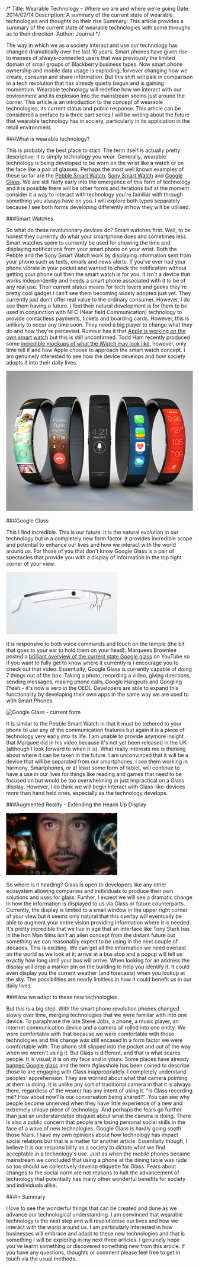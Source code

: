 /*
Title: Wearable Technology – Where we are and where we’re going
Date: 2014/02/14
Description: A summary of the current state of wearable technologies and thoughts on their rise
Summary: This article provides a summary of the current state of wearable technologies with some throughs as to their direction.
Author: Journal
*/

The way in which we as a society interact and use our technology has changed dramatically over the last 10 years. Smart phones have given rise to masses of always-connected users that was previously the limited domain of small groups of Blackberry business types. Now smart phone ownership and mobile data usage is exploding, forvever changing how we create, consume and share information. But this shift will pale in comparison to a tech revolution that has already quietly begun and is gaining momentum. Wearable technology will redefine how we interact with our environment and its explosion into the mainstream seems just around the corner. This article is an introduction to the concept of wearable technologies, its current status and public response. This article can be considered a preface to a three part series I will be writing about the future that wearable technology has in society, particularly in its application in the retail environment.

###What is wearable technology?

This is probably the best place to start. The term itself is actually pretty descriptive; it is simply technology you wear. Generally, wearable technology is being developed to be worn on the wrist like a watch or on the face like a pair of glasses. Perhaps the most well known examples of these so far are the [Pebble Smart Watch](http://getpebble.com), [Sony Smart Watch](http://www.sonymobile.com/us/products/accessories/smartwatch/) and [Google Glass](http://www.google.com/glass/start/). We are still fairly early into the emergence of this form of technology and it is possible there will be other forms and iterations but at the moment consider it a way to interact with technology you're familiar with through something you always have on you. I will explore both types separately because I see both forms developing differently in how they will be utilised.

###Smart Watches

So what do these revolutionary devices do? Smart watches first. Well, to be honest they currently do what your smartphone does and sometimes less. Smart watches seem to currently be used for showing the time and displaying notifications from your smart phone on your wrist.  Both the Pebble and the Sony Smart Watch work by displaying information sent from your phone such as texts, emails and news alerts. If you've ever had your phone vibrate in your pocket and wanted to check the notification without getting your phone out then the smart watch is for you. It isn't a device that works independently and needs a smart phone associated with it to be of any real use. Their current status means for tech lovers and geeks they're pretty cool gadget I can't see them becoming widely adopted just yet. They currently just don't offer real value to the ordinary consumer. However, I do see them having a future. I feel their natural development is for them to be used in conjunction with NFC (Near field Communication) technology to provide contactless payments, tickets and boarding cards. However, this is unlikely to occur any time soon. They need a big player to change what they do and how they're percevied. Rumour has it that [Apple is working on the own smart watch](http://www.macrumors.com/search?s=iwatch) but this is still unconfirmed. Todd Ham recently produced some [incredible mockups of what the iWatch may look like](http://toddham.com/blog/iwatch-concept/), however, only time tell if and how Apple choose to approach the smart watch concept. I am genuinely interested to see how the device develops and how society adopts it into their daily lives.

![Apple iWatch Concept by Todd Ham](/img/12-toddham-iwatch.png)

###Google Glass


This I find incredible. This is our future. It is the natural evolution in our technology but in a completely new form factor. It provides incredible scope and potential to enhance our lives and how we interact with the world around us. For those of you that don't know Google Glass is a pair of spectacles that provide you with a display of information in the top right corner of your view. 

![Google Glass - current interface](/img/12-glass-form.jpg)

It is responsive to both voice commands and touch on the temple (the bit that goes to your ear to hold them on your head). Marquees Brownlee posted a [brilliant overview of the current state Google glass](http://www.youtube.com/watch?v=elXk87IKgCo) on YouTube so if you want to fully get to know where it currently is I encourage you to check out that video. Essentially, Google Glass is currently capable of doing 7 things out of the box: Taking a photo, recording a video, giving directions, sending messages, making phone calls, Google Hangouts and Googling (Yeah - it's now a verb in the OED). Developers are able to expand this functionality by developing their own apps in the same way we are used to with Smart Phones.

![Google Glass - current form](/img/12-glass-form.png)

It is similar to the Pebble Smart Watch in that it must be tethered to your phone to use any of the communication features but again it is a piece of technology very early into its life. I am unable to provide anymore insight that Marquee did in his video because it's not yet been released in the UK (although I look forward to when it is). What really interests me is thinking about where it can be taken in the future. I am unconvinced that it will be a device that will be separated from our smartphones, I see them working in harmony. Smartphones, or at least some form of tablet, will continue to have a use in our lives for things like reading and games that need to be focused on but would be too overwhelming or just impractical on a Glass display. However, I do think we will begin interact with Glass-like-devices more than hand held ones, especially as the technology develops.

###Augmented Reality - Extending the Heads Up Display

![Iron Man like Augmented Reality - by Jayse Hansen](/img/12-jayse-hansen-iron-man.jpg)

So where is it heading? Glass is open to developers like any other ecosystem allowing companies and individuals to produce their own solutions and uses for glass. Further, I expect we will see a dramatic change in how the information is displayed to us via Glass or future counterparts. Currently, the display is limited to a small window in the upper right corner of your view but it seems only natural that this overlay will eventually be able to augment your entire vision providing information where it is needed. It's pretty incredible that we live in age that an interface like Tony Stark has in the Iron Man films isn't an alien concept from the distant future but something we can reasonably expect to be using in the next couple of decades. This is exciting. We can get all the information we need overlaid on the world as we look at it; arrive at a bus stop and a popup will tell us exactly how long until your bus will arrive. When looking for an address the display will drop a marker pin on the building to help you identify it. It could even display you the current weather (and forecasts) when you lookup at the sky. The possibilities are nearly limitless in how it could benefit us in our daily lives.

###How we adapt to these new technologies

But this is a big step. With the smart phone revolution phones changed slowly over time, merging technologies that we were familiar with into one device. To paraphrase the late Steve Jobs, a phone, a music player, an internet communication device and a camera all rolled into one entity. We were comfortable with that because we were comfortable with those technologies and this change was still encased in a form factor we were comfortable with. The phone still slipped into the pocket and out of the way when we weren't using it. But Glass is different, and that is what scares people. It is visual; it is on my face and in yours. Some places have already [banned Google glass](http://www.telegraph.co.uk/technology/google/10494231/The-places-where-Google-Glass-is-banned.html) and the term #glasshole has been coined to describe those to are engaging with Glass inappropriately. I completely understand peoples' apprehension. They are worried about what that camera pointing at them is doing. It is unlike any sort of traditional camera in that it is always there, regardless of the wearer has any intent of using it. "Is Glass recording me? How about now? Is our conversation being shared?". You can see why people become unnerved when they have little experience of a new and extremely unique piece of technology. And perhaps the fears go further than just an understandable disquiet about what the camera is doing. There is also a public concern that people are losing personal social skills in the face of a wave of new technologies. Google Glass is hardly going sooth those fears. I have my own opinions about how technology has impact social relations but that is a matter for another article. Essentially though, I believe it is our responsibility as a society to dictate what we find acceptable in a technology's use. Just as when the mobile phones became mainstream we concluded that using a phone at the dining table was rude so too should we collectively develop etiquette for Glass.  Fears about changes to the social norm are not reasons to halt the advancement of technology that potentially has many other wonderful benefits for society and individuals alike.

###In Summary

I love to see the wonderful things that can be created and done as we advance our technological understanding. I am convinced that wearable technology is the next step and will revolutionise our lives and how we interact with the world around us. I am particularly interested in how businesses will embrace and adapt to these new technologies and that is something I will be exploring in my next three articles. I genuinely hope you've learnt something or discovered something new from this article. If you have any questions, thoughts or comment please feel free to get in touch via the usual methods.